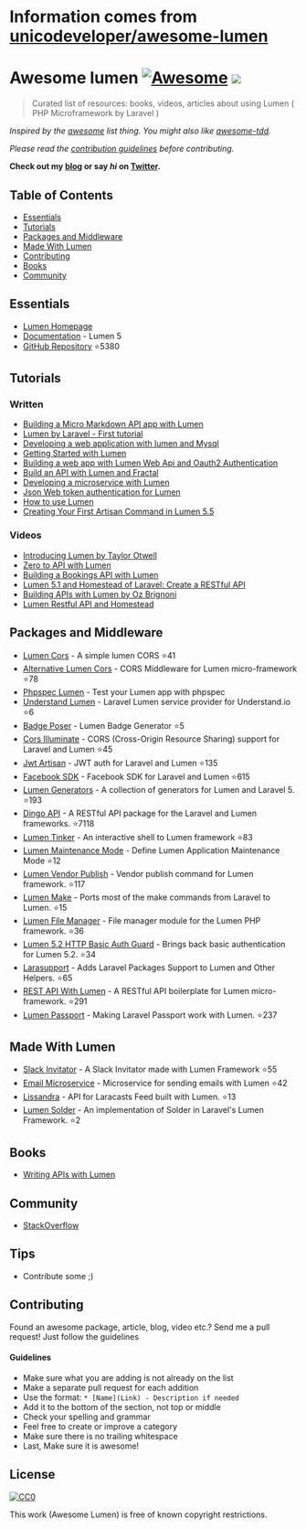 # Information comes from [unicodeveloper/awesome-lumen](https://github.com/unicodeveloper/awesome-lumen)
# Awesome lumen [![Awesome](https://cdn.rawgit.com/sindresorhus/awesome/d7305f38d29fed78fa85652e3a63e154dd8e8829/media/badge.svg)](https://github.com/sindresorhus/awesome) ![](https://img.shields.io/badge/unicodeveloper-approved-brightgreen.svg)

> Curated list of resources: books, videos, articles about using Lumen ( PHP Microframework by Laravel )

*Inspired by the [awesome](https://github.com/sindresorhus/awesome) list thing. You might also like [awesome-tdd](https://github.com/unicodeveloper/awesome-tdd).*

*Please read the [contribution guidelines](#guidelines) before contributing.*

**Check out my [blog](https://goodheads.io) or say *hi* on [Twitter](https://twitter.com/unicodeveloper).**

## Table of Contents

- [Essentials](#essentials)
- [Tutorials](#tutorials)
- [Packages and Middleware](#packages-and-middleware)
- [Made With Lumen](#made-with-lumen)
- [Contributing](#contributing)
- [Books](#books)
- [Community](#community)

## Essentials
* [Lumen Homepage](https://lumen.laravel.com/)
* [Documentation](https://lumen.laravel.com/docs/5.2) - Lumen 5
* [GitHub Repository](https://github.com/laravel/lumen) :star:5380


## Tutorials

### Written
* [Building a Micro Markdown API app with Lumen](http://www.sitepoint.com/building-micro-markdown-api-app-lumen/)
* [Lumen by Laravel - First tutorial](https://www.codetutorial.io/lumen-first-tutorial/)
* [Developing a web application with lumen and Mysql](http://loige.co/developing-a-web-application-with-lumen-and-mysql/)
* [Getting Started with Lumen](http://wern-ancheta.com/blog/2015/05/09/getting-started-with-lumen/)
* [Building a web app with Lumen Web Api and Oauth2 Authentication ](http://esbenp.github.io/2015/05/26/lumen-web-api-oauth-2-authentication/)
* [Build an API with Lumen and Fractal](http://laravelista.com/build-an-api-with-lumen-and-fractal/)
* [Developing a microservice with Lumen](http://goodheads.io/2015/06/19/developing-a-micro-service-with-lumen/)
* [Json Web token authentication for Lumen](https://laravelista.com/posts/json-web-token-authentication-for-lumen)
* [How to use Lumen](http://codelution.com/resource/framework/how-to-use-lumen-by-laravel/)
* [Creating Your First Artisan Command in Lumen 5.5](https://www.codementor.io/seyiadeleke42/creating-your-first-artisan-command-in-lumen-5-5-cvi59gmgl)

### Videos
* [Introducing Lumen by Taylor Otwell](https://laracasts.com/lessons/introducing-lumen)
* [Zero to API with Lumen](https://www.youtube.com/watch?v=ZetUes4lygA)
* [Building a Bookings API with Lumen](https://www.youtube.com/watch?v=oENnw5BxKvA)
* [Lumen 5.1 and Homestead of Laravel: Create a RESTful API](https://www.youtube.com/watch?v=BV7rmvPJZQk)
* [Building APIs with Lumen by Oz Brignoni](https://www.youtube.com/watch?v=br2O_WDXaKk)
* [Lumen Restful API and Homestead](https://www.udemy.com/lumen-restful-api-and-homestead-for-lumen-by-laravel-and-php/)


## Packages and Middleware
* [Lumen Cors](https://github.com/vluzrmos/lumen-cors) - A simple lumen CORS :star:41
* [Alternative Lumen Cors](https://github.com/palanik/lumen-cors) - CORS Middleware for Lumen micro-framework :star:78
* [Phpspec Lumen](https://github.com/pmartelletti/phpspec-lumen) - Test your Lumen app with phpspec
* [Understand Lumen](https://github.com/understand/understand-lumen) - Laravel Lumen service provider for Understand.io :star:6
* [Badge Poser](https://github.com/vluzrmos/laravel-badge-poser) - Lumen Badge Generator :star:5
* [Cors Illuminate](https://github.com/neomerx/cors-illuminate) - CORS (Cross-Origin Resource Sharing) support for Laravel and Lumen :star:45
* [Jwt Artisan](https://github.com/generationtux/jwt-artisan) - JWT auth for Laravel and Lumen :star:135
* [Facebook SDK](https://github.com/SammyK/LaravelFacebookSdk) - Facebook SDK for Laravel and Lumen :star:615
* [Lumen Generators](https://github.com/webNeat/lumen-generators) - A collection of generators for Lumen and Laravel 5. :star:193
* [Dingo API](https://github.com/dingo/api) - A RESTful API package for the Laravel and Lumen frameworks. :star:7118
* [Lumen Tinker](https://github.com/vluzrmos/lumen-tinker) - An interactive shell to Lumen framework :star:83
* [Lumen Maintenance Mode](https://github.com/rdehnhardt/lumen-maintenance-mode) - Define Lumen Application Maintenance Mode :star:12
* [Lumen Vendor Publish](https://github.com/laravelista/lumen-vendor-publish) - Vendor publish command for Lumen framework. :star:117
* [Lumen Make](https://github.com/michaelbonds/lumen-make) - Ports most of the make commands from Laravel to Lumen.  :star:15
* [Lumen File Manager](https://github.com/nordsoftware/lumen-file-manager) - File manager module for the Lumen PHP framework. :star:36
* [Lumen 5.2 HTTP Basic Auth Guard](https://github.com/arubacao/http-basic-auth-guard) - Brings back basic authentication for Lumen 5.2. :star:34
* [Larasupport](https://github.com/irazasyed/larasupport) - Adds Laravel Packages Support to Lumen and Other Helpers. :star:65
* [REST API With Lumen](https://github.com/hasib32/rest-api-with-lumen) - A RESTful API boilerplate for Lumen micro-framework. :star:291
* [Lumen Passport](https://github.com/dusterio/lumen-passport) - Making Laravel Passport work with Lumen. :star:237


## Made With Lumen
* [Slack Invitator](https://github.com/vluzrmos/lumen-slackin) - A Slack Invitator made with Lumen Framework :star:55
* [Email Microservice](https://github.com/rlacerda83/lumen-email-microservice) - Microservice for sending emails with Lumen :star:42
* [Lissandra](https://github.com/laravelista/Lissandra) - API for Laracasts Feed built with Lumen. :star:13
* [Lumen Solder](https://github.com/TechnicPack/LumenSolder) - An implementation of Solder in Laravel's Lumen Framework. :star:2


## Books
* [Writing APIs with Lumen](https://leanpub.com/lumen-apis)

## Community
* [StackOverflow](http://stackoverflow.com/questions/tagged/lumen)

## Tips
* Contribute some ;)


## Contributing
Found an awesome package, article, blog, video etc.? Send me a pull request! Just follow the guidelines

#### Guidelines

* Make sure what you are adding is not already on the list
* Make a separate pull request for each addition
* Use the format: `* [Name](Link) - Description if needed`
* Add it to the bottom of the section, not top or middle
* Check your spelling and grammar
* Feel free to create or improve a category
* Make sure there is no trailing whitespace
* Last, Make sure it is awesome!


## License

[![CC0](https://i.creativecommons.org/p/zero/1.0/88x31.png)](https://creativecommons.org/publicdomain/zero/1.0/)

This work (Awesome Lumen) is free of known copyright restrictions.

